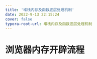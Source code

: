 ```yaml
---
title: '堆栈内存及函数底层处理机制'
date: 2022-9-13 22:15:24
cover: false
typora-root-url: 堆栈内存及函数底层处理机制
---
```




# 浏览器内存开辟流程